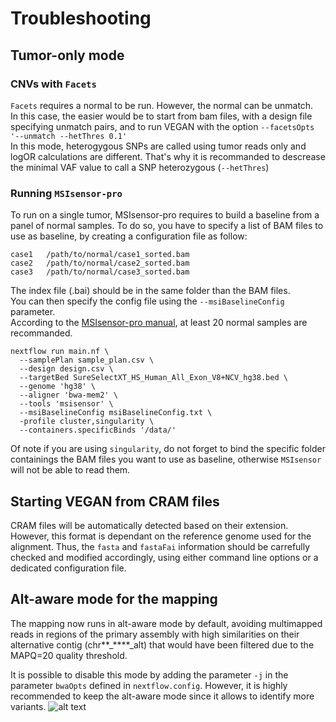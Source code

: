 # Troubleshooting

## Tumor-only mode

### CNVs with `Facets`

`Facets` requires a normal to be run. However, the normal can be unmatch.  
In this case, the easier would be to start from bam files, with a design file specifying 
unmatch pairs, and to run VEGAN with the option `--facetsOpts '--unmatch --hetThres 0.1'`  
In this mode, heterogygous SNPs are called using tumor reads only and logOR calculations are different.
That's why it is recommanded to descrease the minimal VAF value to call a SNP heterozygous (`--hetThres`)

### Running `MSIsensor-pro`

To run on a single tumor, MSIsensor-pro requires to build a baseline from a panel of normal samples.
To do so, you have to specify a list of BAM files to use as baseline, by creating a configuration file as follow:

```
case1   /path/to/normal/case1_sorted.bam
case2   /path/to/normal/case2_sorted.bam
case3   /path/to/normal/case3_sorted.bam
```

The index file (.bai) should be in the same folder than the BAM files.  
You can then specify the config file using the `--msiBaselineConfig` parameter.  
According to the [MSIsensor-pro manual](https://github.com/xjtu-omics/msisensor-pro/wiki/Best-Practices), at least 20 normal samples
are recommanded.

```
nextflow run main.nf \
  --samplePlan sample_plan.csv \
  --design design.csv \
  --targetBed SureSelectXT_HS_Human_All_Exon_V8+NCV_hg38.bed \
  --genome 'hg38' \
  --aligner 'bwa-mem2' \
  --tools 'msisensor' \
  --msiBaselineConfig msiBaselineConfig.txt \
  -profile cluster,singularity \
  --containers.specificBinds '/data/'
```

Of note if you are using `singularity`, do not forget to bind the specific folder containings the BAM files you want to use as baseline, 
otherwise `MSIsensor` will not be able to read them.

## Starting VEGAN from CRAM files

CRAM files will be automatically detected based on their extension. However, this format is dependant on the reference genome used for the alignment.
Thus, the `fasta` and `fastaFai` information should be carrefully checked and modified accordingly, using either command line options or a dedicated configuration file.

## Alt-aware mode for the mapping

The mapping now runs in alt-aware mode by default, avoiding multimapped reads in regions of the primary assembly with high similarities on their alternative contig (chr**_****_alt) that would have been filtered due to the MAPQ=20 quality threshold.

It is possible to disable this mode by adding the parameter `-j` in the parameter `bwaOpts` defined in `nextflow.config`. However, it is highly recommended to keep the alt-aware mode since it allows to identify more variants.
![alt text](https://gitlab.curie.fr/data-analysis/vegan/-/blob/devel/docs/images/bamAltAware.png?raw=true)
